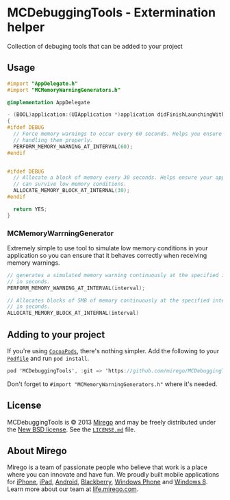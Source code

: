 # MCDebuggingTools - Extermination helper

Collection of debuging tools that can be added to your project

## Usage

```objective-c
#import "AppDelegate.h"
#import "MCMemoryWarningGenerators.h"

@implementation AppDelegate

- (BOOL)application:(UIApplication *)application didFinishLaunchingWithOptions:(NSDictionary *)launchOptions
{
#ifdef DEBUG
  // Force memory warnings to occur every 60 seconds. Helps you ensure you're
  // handling them properly.
  PERFORM_MEMORY_WARNING_AT_INTERVAL(60);
#endif


#ifdef DEBUG
  // Allocate a block of memory every 30 seconds. Helps ensure your application
  // can survive low memory conditions.
  ALLOCATE_MEMORY_BLOCK_AT_INTERNAL(30);
#endif

  return YES;
}
```

### MCMemoryWarrningGenerator
Extremely simple to use tool to simulate low memory conditions in your
application so you can ensure that it behaves correctly when receiving memory
warnings.

```objective-c
// generates a simulated memory warning continuously at the specified interval
// in seconds.
PERFORM_MEMORY_WARNING_AT_INTERVAL(interval);
```

```objective-c
// Allocates blocks of 5MB of memory continuously at the specified interval
// in seconds.
ALLOCATE_MEMORY_BLOCK_AT_INTERNAL(interval)
```

## Adding to your project

If you're using [`CocoaPods`](http://cocoapods.org/), there's nothing simpler.
Add the following to your [`Podfile`](http://docs.cocoapods.org/podfile.html)
and run `pod install`.

```objective-c
pod 'MCDebuggingTools', :git => 'https://github.com/mirego/MCDebuggingTools.git'
```

Don't forget to `#import "MCMemoryWarningGenerators.h"` where it's needed.


## License

MCDebuggingTools is © 2013 [Mirego](http://www.mirego.com) and may be freely
distributed under the [New BSD license](http://opensource.org/licenses/BSD-3-Clause).
See the [`LICENSE.md`](https://github.com/mirego/MCDebuggingTools/blob/master/LICENSE.md) file.

## About Mirego

Mirego is a team of passionate people who believe that work is a place where you can innovate and have fun.
We proudly built mobile applications for
[iPhone](http://mirego.com/en/iphone-app-development/ "iPhone application development"),
[iPad](http://mirego.com/en/ipad-app-development/ "iPad application development"),
[Android](http://mirego.com/en/android-app-development/ "Android application development"),
[Blackberry](http://mirego.com/en/blackberry-app-development/ "Blackberry application development"),
[Windows Phone](http://mirego.com/en/windows-phone-app-development/ "Windows Phone application development") and
[Windows 8](http://mirego.com/en/windows-8-app-development/ "Windows 8 application development").
Learn more about our team at [life.mirego.com](http://life.mirego.com "Join our mobile design and development team").